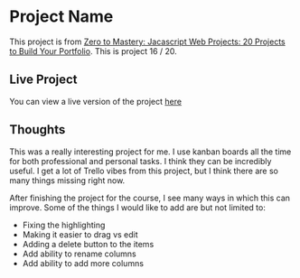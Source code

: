# Project Name

This project is from [Zero to Mastery: Jacascript Web Projects: 20 Projects to Build Your Portfolio](https://academy.zerotomastery.io/p/javascript-projects).
This is project 16 / 20.

## Live Project

You can view a live version of the project [here](https://rperry99.github.io/kanban-board/)

## Thoughts

This was a really interesting project for me. I use kanban boards all the time for both professional and personal tasks. I think they can be incredibly useful. I get a lot of Trello vibes from this project, but I think there are so many things missing right now.

After finishing the project for the course, I see many ways in which this can improve. Some of the things I would like to add are but not limited to:

- Fixing the highlighting
- Making it easier to drag vs edit
- Adding a delete button to the items
- Add ability to rename columns
- Add ability to add more columns
